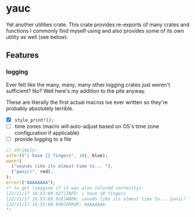 # yauc

Yet another utilities crate. This crate provides re-exports of many crates and functions I commonly find myself using and also provides some of its own utility as well (see below).

## Features
### logging

Ever felt like the many, many, many other logging crates just weren't sufficient? No? Well here's my addition to the pile anyway.

These are literally the first actual macros ive ever written so they're probably absolutely terrible.

- [x] `style_print!();`
- [ ] time zones (macro will auto-adjust based on OS's time zone configuration if applicable)
- [ ] provide logging to a file

```rs
// shrimply:
info!(("i have {} fingers", 10), blue);
warn!(
  ("sounds like its almost time to... "), 
  ("panic!", red),
);
error!("AAAAAAAA");
/* to get (imagine if it was also colored correctly):
[22/11/17 16:53:09.927]INFO: i have 10 fingers
[22/11/17 16:53:09.928]WARN: sounds like its almost time to... panic!
[22/11/17 16:53:09.930]ERROR: AAAAAAAA
*/
```
